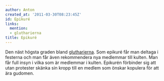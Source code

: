 ```yaml
---
author: Anton
created_at: '2011-03-30T08:23:45Z'
id: Epikuré
links:
  mention:
  - glutharierna
title: Epikuré
---
```


Den näst högsta graden bland [glutharierna]. Som epikuré får man deltaga i festerna och man får även
rekommendera nya medlemmar till kulten. Man får full insyn i vilka som är medlemmar i kulten.
Epikurén förbinder sig att utan protester skänka sin kropp till en medlem som önskar kopulera för
att ära gudomen.

  [glutharierna]: glutharierna
